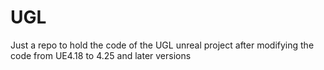 # UGL


Just a repo to hold the code of the UGL unreal project after modifying the code from UE4.18 to 4.25 and later versions
